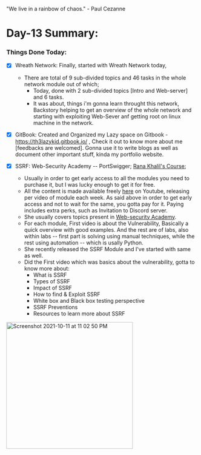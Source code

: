 "We live in a rainbow of chaos." - Paul Cezanne

# Day-13 Summary:

### Things Done Today:

- [X] Wreath Network: Finally, started with Wreath Network today, 
  - There are total of 9 sub-divided topics and 46 tasks in the whole network module out of which;
    - Today, done with 2 sub-divided topics [Intro and Web-server] and 6 tasks. 
    - It was about, things i'm gonna learn throught this network, Backstory helping to get an overview of the whole network and starting with exploiting Web-Sever anf getting root on linux machine in the network. 

- [X] GitBook: Created and Organized my Lazy space on Gitbook - https://th3lazykid.gitbook.io/ , Check it out to know more about me [feedbacks are welcomed]. Gonna use it to write blogs as well as document other important stuff, kinda my portfolio website.

- [X] SSRF: Web-Security Academy -- PortSwigger; [Rana Khalil's Course](https://ranakhalil.teachable.com/); 
  - Usually in order to get early access to all the modules you need to purchase it, but I was lucky enough to get it for free. 
  - All the content is made available freely [here](https://www.youtube.com/c/RanaKhalil101) on Youtube, releasing per video of module each week. As said above in order to get early access and not to wait for the same, you gotta pay for it. Paying includes extra perks, such as Invitation to Discord server.
  - She usually covers topics present in [Web-security Academy](https://portswigger.net/web-security/).
  - For each module, First video is about the Vulnerability, Basically a quick overview with good examples. And the rest are of labs, also within labs -- first part is solving using manual techniques, while the rest using automation -- which is usally Python.
  - She recently released the SSRF Module and I've started with same as well. 
  - Did the First video which was basics about the vulnerability, gotta to know more about:
    - What is SSRF
    - Types of SSRF
    - Impact of SSRF
    - How to find & Exploit SSRF
    - White box and Black box testing perspective
    - SSRF Preventions
    - Resources to learn more about SSRF

<img width="334" alt="Screenshot 2021-10-11 at 11 02 50 PM" src="https://user-images.githubusercontent.com/56188454/136831490-b347f64c-4962-4311-b861-48d05dcc9881.png">
 
